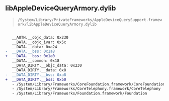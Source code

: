 ## libAppleDeviceQueryArmory.dylib

> `/System/Library/PrivateFrameworks/AppleDeviceQuerySupport.framework/libAppleDeviceQueryArmory.dylib`

```diff

   __AUTH.__objc_data: 0x230
   __DATA.__objc_ivar: 0x5c
   __DATA.__data: 0xa24
-  __DATA.__bss: 0x1a8
+  __DATA.__bss: 0x1a0
   __DATA.__common: 0x18
   __DATA_DIRTY.__objc_data: 0x230
   __DATA_DIRTY.__data: 0x8
-  __DATA_DIRTY.__bss: 0xa8
+  __DATA_DIRTY.__bss: 0xb0
   - /System/Library/Frameworks/CoreFoundation.framework/CoreFoundation
   - /System/Library/Frameworks/CoreTelephony.framework/CoreTelephony
   - /System/Library/Frameworks/Foundation.framework/Foundation

```
